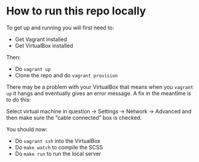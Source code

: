 # How to run this repo locally

To get up and running you will first need to:
* Get Vagrant installed
* Get VirtualBox installed

Then:
* Do `vagrant up`
* Clone the repo and do `vagrant provision`

There may be a problem with your VirtualBox that means when you `vagrant up` it hangs and eventually gives an error message.
A fix in the meantime is to do this:

Select virtual machine in question -> Settings -> Network -> Advanced and then make sure the “cable connected” box is checked.

You should now:
* Do `vagrant ssh` into the VirtualBox
* Do `make watch` to compile the SCSS
* Do `make run` to run the local server
